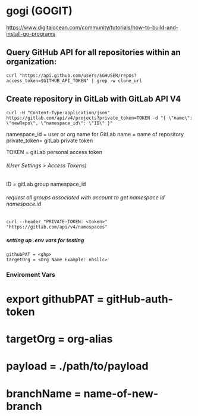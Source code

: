 # gogi (GOGIT)
 https://www.digitalocean.com/community/tutorials/how-to-build-and-install-go-programs
## Query GitHub API for all repositories within an organization:
```bigquery
curl "https://api.github.com/users/$GHUSER/repos?access_token=$GITHUB_API_TOKEN" | grep -w clone_url
```

## Create repository in GitLab with GitLab API V4
```bigquery
curl -H "Content-Type:application/json" https://gitlab.com/api/v4/projects?private_token=TOKEN -d "{ \"name\": \"newRepo\", \"namespace_id\": \"ID\" }"            
```

namespace_id = user or org name for GitLab
name = name of repository
private_token= gitLab private token

TOKEN = gitLab personal access token
###### (User Settings > Access Tokens)
ID    = gitLab group namespace_id
###### request all groups associated with account to get namespace id namespace.id
```
curl --header "PRIVATE-TOKEN: <token>" "https://gitlab.com/api/v4/namespaces"    
```


##### setting up .env vars for testing
``` # github personal access token set to read private repositories and write
githubPAT = <ghp>
targetOrg = <Org Name Example: nhsllc>
```
### Enviroment Vars
# export githubPAT = gitHub-auth-token
# targetOrg = org-alias
# payload = ./path/to/payload
# branchName = name-of-new-branch
